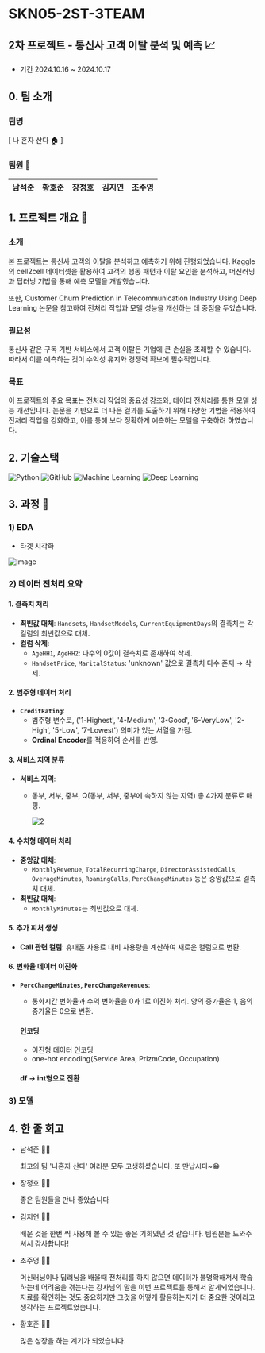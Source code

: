 # SKN05-2ST-3TEAM

## 2차 프로젝트 - 통신사 고객 이탈 분석 및 예측 📈
  - 기간 2024.10.16 ~ 2024.10.17


## 0. 팀 소개 

  ### 팀명 
  [ 나 혼자 산다 🏠 ]
  
  ### 팀원 👥
  
  | 남석준           | 황호준        | 장정호       | 김지연         | 조주영        |
  |---------------------------|-----------------------|-----------------------|-----------------------|-----------------------|



## 1. 프로젝트 개요 📌


### 소개
본 프로젝트는 통신사 고객의 이탈을 분석하고 예측하기 위해 진행되었습니다. Kaggle의 cell2cell 데이터셋을 활용하여 고객의 행동 패턴과 이탈 요인을 분석하고, 머신러닝과 딥러닝 기법을 통해 예측 모델을 개발했습니다. 

또한, Customer Churn Prediction in Telecommunication Industry Using Deep Learning 논문을 참고하여 전처리 작업과 모델 성능을 개선하는 데 중점을 두었습니다.


### 필요성
통신사 같은 구독 기반 서비스에서 고객 이탈은 기업에 큰 손실을 초래할 수 있습니다. 따라서 이를 예측하는 것이 수익성 유지와 경쟁력 확보에 필수적입니다.



### 목표
이 프로젝트의 주요 목표는 전처리 작업의 중요성 강조와, 데이터 전처리를 통한 모델 성능 개선입니다. 논문을 기반으로 더 나은 결과를 도출하기 위해 다양한 기법을 적용하여 전처리 작업을 강화하고, 이를 통해 보다 정확하게 예측하는 모델을 구축하려 하였습니다. 



## 2. 기술스택 
![Python](https://img.shields.io/badge/Python-3776AB?style=flat&logo=python&logoColor=ffffff) ![GitHub](https://img.shields.io/badge/GitHub-181717?style=flat&logo=github&logoColor=ffffff) ![Machine Learning](https://img.shields.io/badge/Machine%20Learning-FF6F20?style=flat&logo=google&logoColor=ffffff) ![Deep Learning](https://img.shields.io/badge/Deep%20Learning-FF6F20?style=flat&logo=tensorflow&logoColor=ffffff)



## 3. 과정 📌

### 1) EDA

  - 타겟 시각화

    
![image](https://github.com/user-attachments/assets/655e949a-fb15-4c4a-b5ad-2497403c5dae)

 




### 2) 데이터 전처리 요약

#### 1. 결측치 처리
- **최빈값 대체**: `Handsets`, `HandsetModels`, `CurrentEquipmentDays`의 결측치는 각 컬럼의 최빈값으로 대체.
- **컬럼 삭제**:
  - `AgeHH1`, `AgeHH2`: 다수의 0값이 결측치로 존재하여 삭제.
  - `HandsetPrice`, `MaritalStatus`: 'unknown' 값으로 결측치 다수 존재 → 삭제.
  
#### 2. 범주형 데이터 처리
- **`CreditRating`**: 
  - 범주형 변수로, ('1-Highest', '4-Medium', '3-Good', '6-VeryLow', '2-High', '5-Low', '7-Lowest') 의미가 있는 서열을 가짐.
  - **Ordinal Encoder**를 적용하여 순서를 반영.

#### 3. 서비스 지역 분류
- **서비스 지역**: 
  - 동부, 서부, 중부, Q(동부, 서부, 중부에 속하지 않는 지역) 총 4가지 분류로 매핑.
    
    ![2](https://github.com/user-attachments/assets/da3a2670-9979-4f72-a894-ea09803a07d0)


#### 4. 수치형 데이터 처리
- **중앙값 대체**: 
  - `MonthlyRevenue`, `TotalRecurringCharge`, `DirectorAssistedCalls`, `OverageMinutes`, `RoamingCalls`, `PercChangeMinutes` 등은 중앙값으로 결측치 대체.
- **최빈값 대체**:
  - `MonthlyMinutes`는 최빈값으로 대체.

#### 5. 추가 피처 생성
- **Call 관련 컬럼**: 휴대폰 사용료 대비 사용량을 계산하여 새로운 컬럼으로 변환.
  
#### 6. 변화율 데이터 이진화
- **`PercChangeMinutes`, `PercChangeRevenues`**: 
  - 통화시간 변화율과 수익 변화율을 0과 1로 이진화 처리. 양의 증가율은 1, 음의 증가율은 0으로 변환.



  #### 인코딩
  - 이진형 데이터 인코딩
  - one-hot encoding(Service Area, PrizmCode, Occupation)

    
  #### df -> int형으로 전환




### 3) 모델



##  4. 한 줄 회고 
- 남석준 👨‍💻

  최고의 팀 '나혼자 산다' 여러분 모두 고생하셨습니다. 또 만납시다~😁

- 장정호 👨‍💻

  좋은 팀원들을 만나 좋았습니다

- 김지연 👩‍💻

  배운 것을 한번 씩 사용해 볼 수 있는 좋은 기회였던 것 같습니다. 팀원분들 도와주셔서 감사합니다!

- 조주영 👨‍💻

  머신러닝이나 딥러닝을 배울때 전처리를 하지 않으면 데이터가 불명확해져서 학습하는데 어려움을 겪는다는 강사님의 말을 이번 프로젝트를 통해서 알게되었습니다. 
  자료를 확인하는 것도 중요하지만 그것을 어떻게 활용하는지가 더 중요한 것이라고 생각하는 프로젝트였습니다.

- 황호준 👨‍💻

  많은 성장을 하는 계기가 되었습니다.
  
